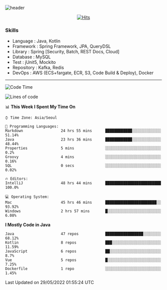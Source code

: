<!-- Github Profile Readme로 프로필 꾸미기 : https://zzsza.github.io/development/2020/07/10/make-github-profile-readme/ -->

<!-- github theme -->
  <!-- 
    ![header](https://capsule-render.vercel.app/api?type=slice&color=e0f0e3&height=150&section=header&text=beasy&fontSize=45)
  -->
  ![header](https://capsule-render.vercel.app/api?type=soft&color=e0f0e3&height=150&section=header&text=Choi-YongSeok&fontSize=55&animation=twinkling)


<!-- hits count : https://hits.seeyoufarm.com/ -->
<div align=center>
    
  [![Hits](https://hits.seeyoufarm.com/api/count/incr/badge.svg?url=https%3A%2F%2Fgithub.com%2Fchoi-ys&count_bg=%2379C83D&title_bg=%23555555&icon=&icon_color=%23E7E7E7&title=hits&edge_flat=false)](https://hits.seeyoufarm.com)

</div>


<!-- Committed Top Lang -->
<div align=center>
</div>


### Skills
 - Language : Java, Kotlin
 - Framework : Spring Framework, JPA, QueryDSL
 - Library : Spring [Security, Batch, REST Docs, Cloud]
 - Database : MySQL
 - Test : jUnit5, Mockito
 - Repository : Kafka, Redis
 - DevOps : AWS (ECS+fargate, ECR, S3, Code Build & Deploy), Docker

---

<!--START_SECTION:waka-->
![Code Time](http://img.shields.io/badge/Code%20Time-2%2C327%20hrs%2046%20mins-blue)

![Lines of code](https://img.shields.io/badge/From%20Hello%20World%20I%27ve%20Written-212%20Thousand%20lines%20of%20code-blue)

📊 **This Week I Spent My Time On** 

```text
⌚︎ Time Zone: Asia/Seoul

💬 Programming Languages: 
Markdown                 24 hrs 55 mins      ████████████░░░░░░░░░░░░░   51.14% 
Java                     23 hrs 36 mins      ████████████░░░░░░░░░░░░░   48.44% 
Properties               5 mins              ░░░░░░░░░░░░░░░░░░░░░░░░░   0.2% 
Groovy                   4 mins              ░░░░░░░░░░░░░░░░░░░░░░░░░   0.16% 
SQL                      0 secs              ░░░░░░░░░░░░░░░░░░░░░░░░░   0.02%

🔥 Editors: 
IntelliJ                 48 hrs 44 mins      █████████████████████████   100.0%

💻 Operating System: 
Mac                      45 hrs 46 mins      ███████████████████████░░   93.92% 
Windows                  2 hrs 57 mins       █░░░░░░░░░░░░░░░░░░░░░░░░   6.08%

```

**I Mostly Code in Java** 

```text
Java                     47 repos            █████████████████░░░░░░░░   68.12% 
Kotlin                   8 repos             ███░░░░░░░░░░░░░░░░░░░░░░   11.59% 
JavaScript               6 repos             ██░░░░░░░░░░░░░░░░░░░░░░░   8.7% 
Vue                      5 repos             █░░░░░░░░░░░░░░░░░░░░░░░░   7.25% 
Dockerfile               1 repo              ░░░░░░░░░░░░░░░░░░░░░░░░░   1.45%

```



 Last Updated on 29/05/2022 01:55:24 UTC
<!--END_SECTION:waka-->

<!-- 
![footer](https://capsule-render.vercel.app/api?section=footer&type=slice&color=e0f0e3)
-->

